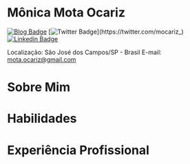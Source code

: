 # Mônica Mota Ocariz


[![Blog Badge](https://img.shields.io/badge/Blog-mocariz.dev-lightgrey)](https://mocariz.dev/)
[![Twitter Badge](https://img.shields.io/badge/-Twitter-1ca0f1?style=flat-square&labelColor=1ca0f1&logo=twitter&logoColor=white&link=https://twitter.com/mocariz_)](https://twitter.com/mocariz_)
[![Linkedin Badge](https://img.shields.io/badge/-LinkedIn-blue?style=flat-square&logo=Linkedin&logoColor=white&link=https://www.linkedin.com/in/mocariz)](https://www.linkedin.com/in/mocariz/)

Localização: São José dos Campos/SP - Brasil
E-mail: mota.ocariz@gmail.com

# Sobre Mim

# Habilidades

# Experiência Profissional